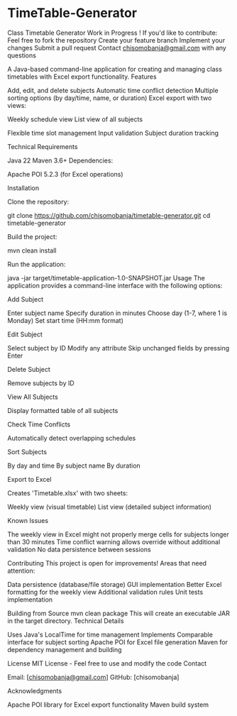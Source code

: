 # TimeTable-Generator
Class Timetable Generator
    Work in Progress !
If you'd like to contribute:
Feel free to fork the repository
Create your feature branch
Implement your changes
Submit a pull request
Contact chisomobanja@gmail.com with any questions

A Java-based command-line application for creating and managing class timetables with Excel export functionality.
Features

 Add, edit, and delete subjects
 Automatic time conflict detection
 Multiple sorting options (by day/time, name, or duration)
 Excel export with two views:

Weekly schedule view
List view of all subjects


 Flexible time slot management
 Input validation
 Subject duration tracking

Technical Requirements

Java 22
Maven 3.6+
Dependencies:

Apache POI 5.2.3 (for Excel operations)



Installation

Clone the repository:

git clone https://github.com/chisomobanja/timetable-generator.git
cd timetable-generator

Build the project:

mvn clean install

Run the application:

java -jar target/timetable-application-1.0-SNAPSHOT.jar
Usage
The application provides a command-line interface with the following options:

Add Subject

Enter subject name
Specify duration in minutes
Choose day (1-7, where 1 is Monday)
Set start time (HH:mm format)


Edit Subject

Select subject by ID
Modify any attribute
Skip unchanged fields by pressing Enter


Delete Subject

Remove subjects by ID


View All Subjects

Display formatted table of all subjects


Check Time Conflicts

Automatically detect overlapping schedules


Sort Subjects

By day and time
By subject name
By duration


Export to Excel

Creates 'Timetable.xlsx' with two sheets:

Weekly view (visual timetable)
List view (detailed subject information)





Known Issues

The weekly view in Excel might not properly merge cells for subjects longer than 30 minutes
Time conflict warning allows override without additional validation
No data persistence between sessions


Contributing
This project is open for improvements! Areas that need attention:

Data persistence (database/file storage)
GUI implementation
Better Excel formatting for the weekly view
Additional validation rules
Unit tests implementation



Building from Source
mvn clean package
This will create an executable JAR in the target directory.
Technical Details

Uses Java's LocalTime for time management
Implements Comparable interface for subject sorting
Apache POI for Excel file generation
Maven for dependency management and building

License
MIT License - Feel free to use and modify the code
Contact

Email: [chisomobanja@gmail.com]
GitHub: [chisomobanja]

Acknowledgments

Apache POI library for Excel export functionality
Maven build system
